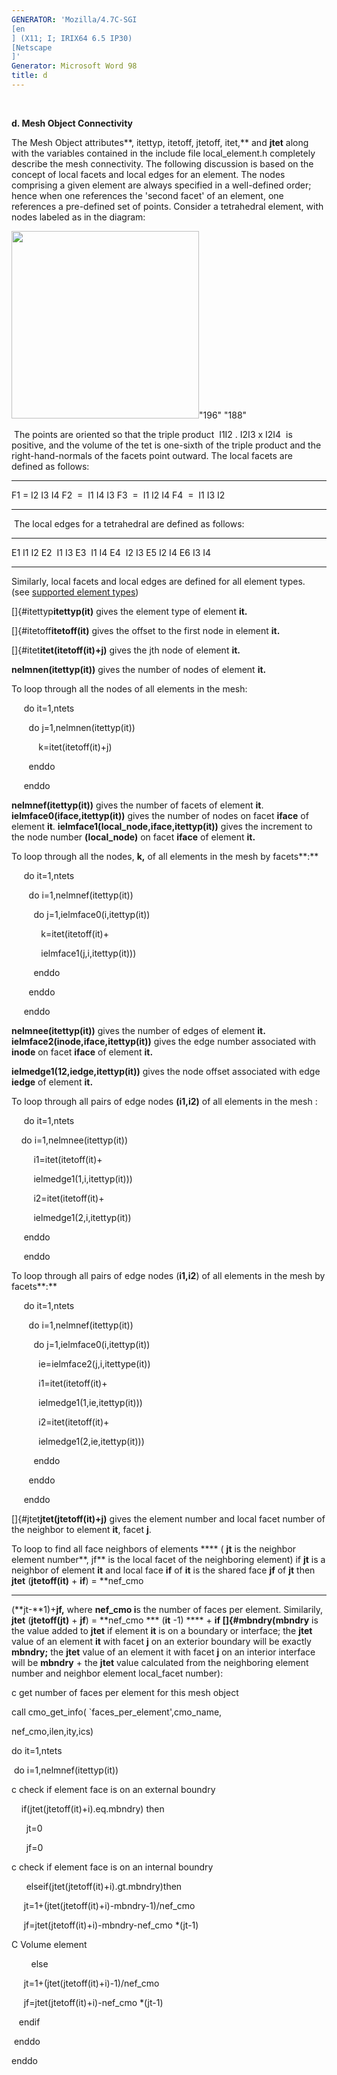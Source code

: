 ```yaml
---
GENERATOR: 'Mozilla/4.7C-SGI 
[en
] (X11; I; IRIX64 6.5 IP30) 
[Netscape
]'
Generator: Microsoft Word 98
title: d
---
```


 

 **d. Mesh Object Connectivity**

The Mesh Object attributes**, itettyp, itetoff, jtetoff, itet,** and
**jtet** along with the variables contained in the include file
local\_element.h completely describe the mesh connectivity. The
following discussion is based on the concept of local facets and local
edges for an element. The nodes comprising a given element are always
specified in a well-defined order; hence when one references the 'second
facet' of an element, one references a pre-defined set of points.
Consider a tetrahedral element, with nodes labeled as in the diagram:

<img height="300" width="300" src="Image232.gif">"196" "188"

 The points are oriented so that the triple product  I1I2 . I2I3 x I2I4 
is positive, and the volume of the tet is one-sixth of the triple
product and the right-hand-normals of the facets point outward. The
local facets are defined as follows:

  ----- ---- ---- ---- ----
  F1    =    I2   I3   I4
  F2    =    I1   I4   I3
  F3    =    I1   I2   I4
  F4    =    I1   I3   I2
  ----- ---- ---- ---- ----

   The local edges for a tetrahedral are defined as follows:

  ----- ---- ----
  E1    I1   I2
  E2    I1   I3
  E3    I1   I4
  E4    I2   I3
  E5    I2   I4
  E6    I3   I4
  ----- ---- ----

  Similarly, local facets and local edges are defined for all element
  types.  (see [supported element types](supported.md))

   []{#itettyp**itettyp(it)** gives the element type of element
   **it.**

   []{#itetoff**itetoff(it)** gives the offset to the first node in
   element **it.**

   []{#itet**itet(itetoff(it)+j)** gives the jth node of element
   **it.**

   **nelmnen(itettyp(it))** gives the number of nodes of element
   **it.**

   To loop through all the nodes of all elements in the mesh:
  
        do it=1,ntets

          do j=1,nelmnen(itettyp(it))

              k=itet(itetoff(it)+j)

          enddo

        enddo
  
   **nelmnef(itettyp(it))** gives the number of facets of element
   **it**. **ielmface0(iface,itettyp(it))** gives the number of nodes
   on facet **iface** of element **it**.
   **ielmface1(local\_node,iface,itettyp(it))** gives the increment
   to the node number **(local\_node)** on facet **iface** of element
   **it.**

   To loop through all the nodes, **k,** of all elements in the mesh
   by facets**:**
  
        do it=1,ntets

          do i=1,nelmnef(itettyp(it))

            do j=1,ielmface0(i,itettyp(it))

               k=itet(itetoff(it)+

               ielmface1(j,i,itettyp(it)))

            enddo

          enddo

        enddo
  
   **nelmnee(itettyp(it))** gives the number of edges of element
   **it. ielmface2(inode,iface,itettyp(it))** gives the edge number
   associated with **inode** on facet **iface** of element **it.**

   **ielmedge1(12,iedge,itettyp(it))** gives the node offset
   associated with edge **iedge** of element **it.**

   To loop through all pairs of edge nodes **(i1,i2)** of all
   elements in the mesh :
  
        do it=1,ntets

       do i=1,nelmnee(itettyp(it))

            i1=itet(itetoff(it)+

            ielmedge1(1,i,itettyp(it)))

            i2=itet(itetoff(it)+

            ielmedge1(2,i,itettyp(it))

        enddo

        enddo
  
   To loop through all pairs of edge nodes (**i1,i2**) of all
   elements in the mesh by facets**:**
  
        do it=1,ntets

          do i=1,nelmnef(itettyp(it))

            do j=1,ielmface0(i,itettyp(it))

              ie=ielmface2(j,i,itettype(it))

              i1=itet(itetoff(it)+

              ielmedge1(1,ie,itettyp(it)))

              i2=itet(itetoff(it)+

              ielmedge1(2,ie,itettyp(it)))

            enddo

          enddo

        enddo
  
   []{#jtet**jtet(jtetoff(it)+j)** gives the element number and
   local facet number of the neighbor to element **it**, facet
   **j**.

   To loop to find all face neighbors of elements **** ( **jt** is
   the neighbor element number**, jf** is the local facet of the
   neighboring element) if **jt** is a neighbor of element **it** and
   local face **if** of **it** is the shared face **jf** of **jt**
   then **jtet** (**jtetoff(it)** + **if**) = **nef\_cmo 
***
   (**jt-**1)+**jf,** where **nef\_cmo i**s the number of faces per
   element. Similarily, **jtet** (**jtetoff(jt)** + **jf**) =
   **nef\_cmo 
*** (**it** -1) **** + **if []{#mbndry(mbndry** is
   the value added to **jtet** if element **it** is on a boundary or
   interface; the **jtet** value of an element **it** with facet
   **j** on an exterior boundary will be exactly **mbndry;** the
   **jtet** value of an element it with facet **j** on an interior
   interface will be **mbndry** + the **jtet** value calculated from
   the neighboring element number and neighbor element local\_facet
   number):

c get number of faces per element for this mesh object

call cmo\_get\_info(
`faces\_per\_element',cmo\_name,

nef\_cmo,ilen,ity,ics)

do it=1,ntets

 do i=1,nelmnef(itettyp(it))

c check if element face is on an external boundry

    if(jtet(jtetoff(it)+i).eq.mbndry) then

      jt=0

      jf=0

c check if element face is on an internal boundry

      elseif(jtet(jtetoff(it)+i).gt.mbndry)then

     jt=1+(jtet(jtetoff(it)+i)-mbndry-1)/nef\_cmo

     jf=jtet(jtetoff(it)+i)-mbndry-nef\_cmo
*(jt-1)

C Volume element

        else

     jt=1+(jtet(jtetoff(it)+i)-1)/nef\_cmo

     jf=jtet(jtetoff(it)+i)-nef\_cmo
*(jt-1)

   endif

 enddo

enddo




